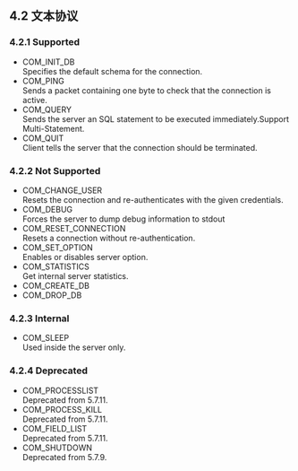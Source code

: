 ## 4.2 文本协议

### 4.2.1 Supported 

* COM\_INIT_DB  
Specifies the default schema for the connection.   
* COM_PING  
Sends a packet containing one byte to check that the connection is active.    
* COM_QUERY  
Sends the server an SQL statement to be executed immediately.Support Multi-Statement.  
* COM_QUIT  
Client tells the server that the connection should be terminated.   

### 4.2.2 Not Supported  

* COM\_CHANGE_USER  
Resets the connection and re-authenticates with the given credentials.  
* COM_DEBUG  
Forces the server to dump debug information to stdout  
* COM\_RESET_CONNECTION  
Resets a connection without re-authentication.  
* COM\_SET_OPTION  
Enables or disables server option.   
* COM_STATISTICS  
Get internal server statistics.  
* COM\_CREATE_DB   
* COM\_DROP_DB  


### 4.2.3 Internal  

* COM_SLEEP  
Used inside the server only.  
 
### 4.2.4 Deprecated

* COM_PROCESSLIST  
Deprecated from 5.7.11.  
* COM\_PROCESS_KILL  
Deprecated from 5.7.11.   
* COM\_FIELD_LIST  
Deprecated from 5.7.11.  
* COM_SHUTDOWN  
Deprecated from 5.7.9.

